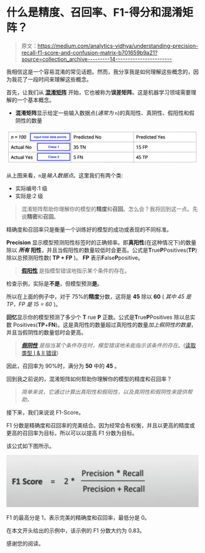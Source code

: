# 什么是精度、召回率、F1-得分和混淆矩阵？

> 原文：<https://medium.com/analytics-vidhya/understanding-precision-recall-f1-score-and-confusion-matrix-b701659b9a21?source=collection_archive---------14----------------------->

我相信这是一个容易混淆的常见话题。然而，我分享我是如何理解这些概念的，因为我花了一段时间来理解这些概念。

首先，让我们从 [**混淆矩阵**](https://en.wikipedia.org/wiki/Confusion_matrix#Table_of_confusion) 开始，它也被称为**误差矩阵**。这是机器学习领域需要理解的一个基本概念。

*   **混淆矩阵**显示给定一些输入数据点(*通常为* `n`)的真阳性、真阴性、假阳性和假阴性的数量

![](img/5e9936ac32676ef76bccdfa9dad90e5d.png)

从上图来看，`n`是*输入数据点*。这里我们有两个类:

*   实际编号:1 级
*   实际是:2 级

> 混淆矩阵帮助你理解你的模型的**精度**和**召回**。怎么会？我将回到这一点。先说**精密**和**召回**。

精确度和召回率只是衡量一个训练好的模型的成功或表现的不同标准。

**Precision** 显示模型预测阳性标签时的正确频率。即**真阳性**(在这种情况下)的数量除以 ***所有*** **阳性**，并且当假阳性的数量较低时会更高。公式是**T**rue**P**Positives(**TP**)除以总预测阳性数( **TP + FP** )。 **FP** 表示**F**alse**P**positive。

> [**假阳性**](https://en.wikipedia.org/wiki/False_positives_and_false_negatives) 是指模型错误地指示某个条件的存在。

检查示例，实际是**不是**，但模型预测**是**。

所以在上面的例子中，对于 75%的**精度**分数，这将是 **45** 除以 **60** ( *其中 45 是 TP，FP 是 15 = 60* )。

**回忆**显示你的模型预测了多少个 **T** rue **P** 正数。公式是**T**rue**P**Positives 除以总实数 Positives(**TP**+**FN**)。这是真阳性的数量超过真阳性的数量*加上假阴性的数量*，并且当假阴性的数量低时会更高。

> [***假阴性***](https://en.wikipedia.org/wiki/False_positives_and_false_negatives) *是指当某个条件存在时，模型错误地未能指示该条件的存在*。([读取类型 I & II 错误](https://en.wikipedia.org/wiki/Type_I_and_type_II_errors))

因此，召回率为 90%时，满分为 **50** 中的 **45** 。

回到我之前说的，混淆矩阵如何帮助你理解你的模型的精度和召回率？

> *简单来说，它通过计算出真阳性和假阳性，以及真阴性和假阴性来提供帮助。*

接下来，我们来说说 F1-Score。

F1 分数是精确度和召回率的完美结合。因为经常会有权衡，并且以更高的精度或更高的召回率为目标，所以可以以提高 F1 分数为目标。

该公式如下图所示。

![](img/bff4ed3613a32ec4582ead71dcbeaaf9.png)

F1 的最高分是 1，表示完美的精确度和召回率，最低分是 0。

在本文开头给出的示例中，该示例的 F1 分数大约为 0.83。

感谢您的阅读。